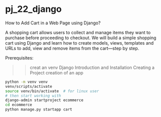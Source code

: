 # pj_22_django
How to Add Cart in a Web Page using Django?

A shopping cart allows users to collect and manage items they want to purchase before proceeding to checkout. We will build a simple shopping cart using Django and learn how to create models, views, templates and URLs to add, view and remove items from the cart—step by step.

Prerequisites: 

>>creat an venv 
>>Django Introduction and Installation
>>Creating a Project 
>>creation of an app 

```bash
python -m venv venv
venv/scripts/activate
source venv/bin/activate  # for linux user 
# then start working with 
django-admin startproject ecommerce
cd ecommerce
python manage.py startapp cart
```
